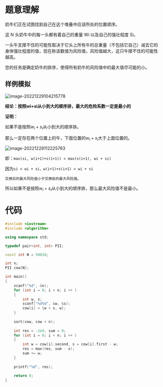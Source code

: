 # 题意理解

奶牛们正在试图找到自己在这个堆叠中应该所处的位置顺序。

这 N 头奶牛中的每一头都有着自己的重量 Wi 以及自己的强壮程度 Si。

一头牛支撑不住的可能性取决于它头上所有牛的总重量（不包括它自己）减去它的身体强壮程度的值，现在称该数值为风险值，风险值越大，这只牛撑不住的可能性越高。

您的任务是确定奶牛的排序，使得所有奶牛的风险值中的最大值尽可能的小。

## 样例模拟

![image-20221229104215778](https://cdn.jsdelivr.net/gh/Lx001T/my-imgs/jq2022/image-20221229104215778.png)

**结论：按照wi+si从小到大的顺序排，最大的危险系数一定是最小的**

**证明：**

如果不是按照$w_i+s_i$从小到大的顺序排。

那么一定存在两个位置上的牛，下面位置的$w_i+s_i$大于上面位置的。

![image-20221229112225763](https://cdn.jsdelivr.net/gh/Lx001T/my-imgs/jq2022/image-20221229112225763.png)

即：`max(si, w(i+1)+s(i+1)) < max(s(i+1), wi + si)`

因为`si < wi + si，w(i+1)+s(i+1) < wi + si`

`交换后的最大风险值小于交换前的最大风险值。`

所以如果不是按照$w_i+s_i$从小到大的顺序排，那么最大风险值不是最小。

# 代码

```C++
#include <iostream>
#include <algorithm>

using namespace std;

typedef pair<int, int> PII;

const int N = 50010;

int n;
PII cow[N];

int main()
{
    scanf("%d", &n);
    for (int i = 0; i < n; i ++ )
    {
        int w, s;
        scanf("%d%d", &w, &s);
        cow[i] = {w + s, w};
    }
    
    sort(cow, cow + n);
    
    int res = -2e9, sum = 0;
    for (int i = 0; i < n; i ++ )
    {
        int w = cow[i].second, s = cow[i].first - w;
        res = max(res, sum - s);
        sum += w;
    }
    
    printf("%d", res);
    
    return 0;
}
```

